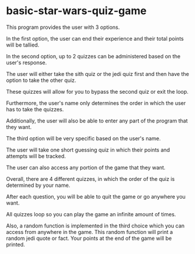 # basic-star-wars-quiz-game
This program provides the user with 3 options.

In the first option, the user can end their experience and their total points will be tallied.

In the second option, up to 2 quizzes can be administered based on the user's response.

The user will either take the sith quiz or the jedi quiz first and then have the option to take the other quiz.

These quizzes will allow for you to bypass the second quiz or exit the loop.

Furthermore, the user's name only determines the order in which the user has to take the quizzes.

Additionally, the user will also be able to enter any part of the program that they want.

The third option will be very specific based on the user's name.

The user will take one short guessing quiz in which their points and attempts will be tracked.

The user can also access any portion of the game that they want.

Overall, there are 4 different quizzes, in which the order of the quiz is determined by your name.

After each question, you will be able to quit the game or go anywhere you want.

All quizzes loop so you can play the game an infinite amount of times.

Also, a random function is implemented in the third choice which you can access from anywhere in the game.
This random function will print a random jedi quote or fact.
Your points at the end of the game will be printed.
